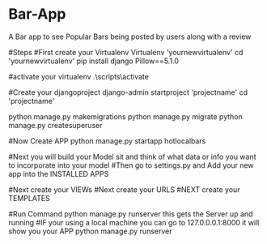 # Bar-App
A Bar app to see Popular Bars being posted by users along with a review


#Steps
#First create your Virtualenv
Virtualenv 'yournewvirtualenv'
cd 'yournewvirtualenv'
pip install django
Pillow==5.1.0


#activate your virtualenv
.\scripts\activate

#Create your djangoproject
django-admin startproject 'projectname'
cd 'projectname'

python manage.py makemigrations
python manage.py migrate
python manage.py createsuperuser

#Now Create APP
python manage.py startapp hotlocalbars


#Next you will build your Model sit and think of what data or info you want to incorporate into your model
#Then go to settings.py and Add your new app into the INSTALLED APPS

#Next create your VIEWs
#Next create your URLS
#NEXT create your TEMPLATES

#Run Command python manage.py runserver this gets the Server up and running 
#IF your using a local machine you can go to 127.0.0.0.1:8000 it will show you your APP
python manage.py runserver
